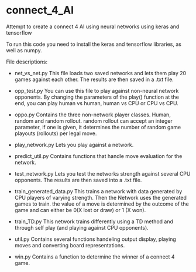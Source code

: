 # connect_4_AI
Attempt to create a connect 4 AI using neural networks using keras and tensorflow

To run this code you need to install the keras and tensorflow libraries, as well as numpy.

File descriptions:
  
* net_vs_net.py  This file loads two saved networks and lets them play 20 games against each other. The
    results are then saved in a .txt file.
    
 * opp_test.py  You can use this file to play against non-neural network opponents. By changing the parameters of 
    the play() function at the end, you can play human vs human, human vs CPU or CPU vs CPU.
   
 * oppo.py  Contains the three non-network player classes. Human, random and random rollout. random rollout can accept 
    an integer parameter, if one is given, it determines the number of random game playouts (rollouts) per legal move.
    
 * play_network.py  Lets you play against a network.
    
 * predict_util.py  Contains functions that handle move evaluation for the network.
    
  * test_network.py  Lets you test the networks strength against several CPU opponents. The results are then saved into a .txt file.
   
  * train_generated_data.py  This trains a network with data generated by CPU players of varying strength. Then the Network uses the generated games to train. the value of a move is determined by the outcome of the game and can either be 
    0(X lost or draw) or 1 (X won).
    
  * train_TD.py  This network trains differently using a TD method and through self play (and playing against CPU opponents).
  
  * util.py  Contains several functions handeling output display, playing moves and converting board representations.
    
  * win.py  Contains a function to determine the winner of a connect 4 game.
